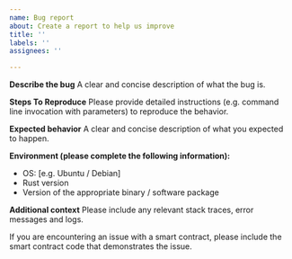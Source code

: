 ```yaml
---
name: Bug report
about: Create a report to help us improve
title: ''
labels: ''
assignees: ''

---
```


**Describe the bug**
A clear and concise description of what the bug is.

**Steps To Reproduce**
Please provide detailed instructions (e.g. command line invocation with parameters) to reproduce the behavior.

**Expected behavior**
A clear and concise description of what you expected to happen.

**Environment (please complete the following information):**
 - OS: [e.g. Ubuntu / Debian]
 - Rust version
 - Version of the appropriate binary / software package

**Additional context**
Please include any relevant stack traces, error messages and logs.

If you are encountering an issue with a smart contract, please include the smart contract code
that demonstrates the issue.
